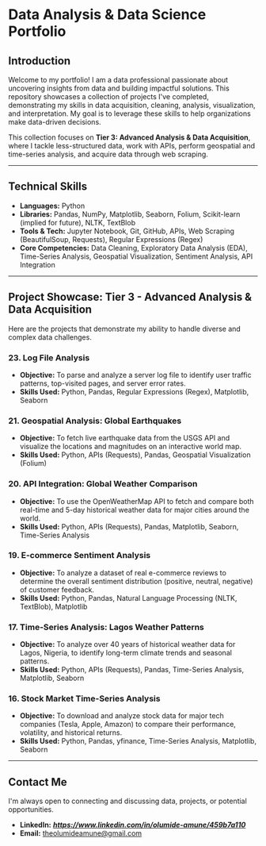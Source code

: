 # Data Analysis & Data Science Portfolio

## Introduction

Welcome to my portfolio! I am a data professional passionate about uncovering insights from data and building impactful solutions. This repository showcases a collection of projects I've completed, demonstrating my skills in data acquisition, cleaning, analysis, visualization, and interpretation. My goal is to leverage these skills to help organizations make data-driven decisions.

This collection focuses on **Tier 3: Advanced Analysis & Data Acquisition**, where I tackle less-structured data, work with APIs, perform geospatial and time-series analysis, and acquire data through web scraping.

---

## Technical Skills

* **Languages:** Python
* **Libraries:** Pandas, NumPy, Matplotlib, Seaborn, Folium, Scikit-learn (implied for future), NLTK, TextBlob
* **Tools & Tech:** Jupyter Notebook, Git, GitHub, APIs, Web Scraping (BeautifulSoup, Requests), Regular Expressions (Regex)
* **Core Competencies:** Data Cleaning, Exploratory Data Analysis (EDA), Time-Series Analysis, Geospatial Visualization, Sentiment Analysis, API Integration

---

## Project Showcase: Tier 3 - Advanced Analysis & Data Acquisition

Here are the projects that demonstrate my ability to handle diverse and complex data challenges.

### 23. Log File Analysis
* **Objective:** To parse and analyze a server log file to identify user traffic patterns, top-visited pages, and server error rates.
* **Skills Used:** Python, Pandas, Regular Expressions (Regex), Matplotlib, Seaborn

### 21. Geospatial Analysis: Global Earthquakes
* **Objective:** To fetch live earthquake data from the USGS API and visualize the locations and magnitudes on an interactive world map.
* **Skills Used:** Python, APIs (Requests), Pandas, Geospatial Visualization (Folium)

### 20. API Integration: Global Weather Comparison
* **Objective:** To use the OpenWeatherMap API to fetch and compare both real-time and 5-day historical weather data for major cities around the world.
* **Skills Used:** Python, APIs (Requests), Pandas, Matplotlib, Seaborn, Time-Series Analysis

### 19. E-commerce Sentiment Analysis
* **Objective:** To analyze a dataset of real e-commerce reviews to determine the overall sentiment distribution (positive, neutral, negative) of customer feedback.
* **Skills Used:** Python, Pandas, Natural Language Processing (NLTK, TextBlob), Matplotlib

### 17. Time-Series Analysis: Lagos Weather Patterns
* **Objective:** To analyze over 40 years of historical weather data for Lagos, Nigeria, to identify long-term climate trends and seasonal patterns.
* **Skills Used:** Python, APIs (Requests), Pandas, Time-Series Analysis, Matplotlib, Seaborn

### 16. Stock Market Time-Series Analysis
* **Objective:** To download and analyze stock data for major tech companies (Tesla, Apple, Amazon) to compare their performance, volatility, and historical returns.
* **Skills Used:** Python, Pandas, yfinance, Time-Series Analysis, Matplotlib, Seaborn

---

## Contact Me

I'm always open to connecting and discussing data, projects, or potential opportunities.

* **LinkedIn:** ***https://www.linkedin.com/in/olumide-amune/459b7a110***
* **Email:** theolumideamune@gmail.com
